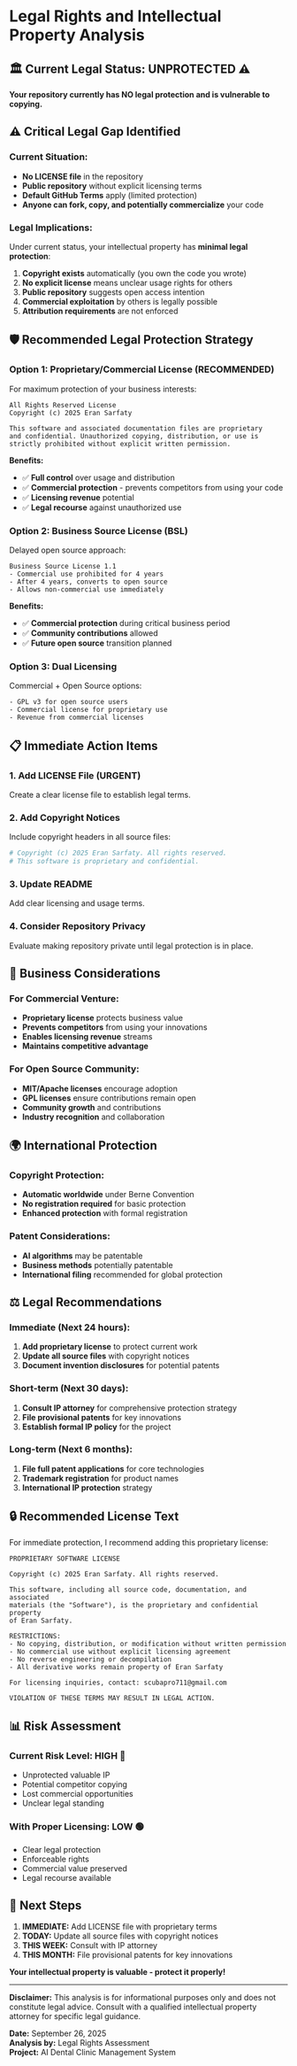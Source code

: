 # Legal Rights and Intellectual Property Analysis

## 🏛️ Current Legal Status: **UNPROTECTED** ⚠️

**Your repository currently has NO legal protection and is vulnerable to copying.**

## ⚠️ **Critical Legal Gap Identified**

### **Current Situation:**
- **No LICENSE file** in the repository
- **Public repository** without explicit licensing terms
- **Default GitHub Terms** apply (limited protection)
- **Anyone can fork, copy, and potentially commercialize** your code

### **Legal Implications:**
Under current status, your intellectual property has **minimal legal protection**:

1. **Copyright exists** automatically (you own the code you wrote)
2. **No explicit license** means unclear usage rights for others
3. **Public repository** suggests open access intention
4. **Commercial exploitation** by others is legally possible
5. **Attribution requirements** are not enforced

## 🛡️ **Recommended Legal Protection Strategy**

### **Option 1: Proprietary/Commercial License (RECOMMENDED)**
For maximum protection of your business interests:

```
All Rights Reserved License
Copyright (c) 2025 Eran Sarfaty

This software and associated documentation files are proprietary 
and confidential. Unauthorized copying, distribution, or use is 
strictly prohibited without explicit written permission.
```

**Benefits:**
- ✅ **Full control** over usage and distribution
- ✅ **Commercial protection** - prevents competitors from using your code
- ✅ **Licensing revenue** potential
- ✅ **Legal recourse** against unauthorized use

### **Option 2: Business Source License (BSL)**
Delayed open source approach:

```
Business Source License 1.1
- Commercial use prohibited for 4 years
- After 4 years, converts to open source
- Allows non-commercial use immediately
```

**Benefits:**
- ✅ **Commercial protection** during critical business period
- ✅ **Community contributions** allowed
- ✅ **Future open source** transition planned

### **Option 3: Dual Licensing**
Commercial + Open Source options:

```
- GPL v3 for open source users
- Commercial license for proprietary use
- Revenue from commercial licenses
```

## 📋 **Immediate Action Items**

### **1. Add LICENSE File (URGENT)**
Create a clear license file to establish legal terms.

### **2. Add Copyright Notices**
Include copyright headers in all source files:
```python
# Copyright (c) 2025 Eran Sarfaty. All rights reserved.
# This software is proprietary and confidential.
```

### **3. Update README**
Add clear licensing and usage terms.

### **4. Consider Repository Privacy**
Evaluate making repository private until legal protection is in place.

## 🏢 **Business Considerations**

### **For Commercial Venture:**
- **Proprietary license** protects business value
- **Prevents competitors** from using your innovations
- **Enables licensing revenue** streams
- **Maintains competitive advantage**

### **For Open Source Community:**
- **MIT/Apache licenses** encourage adoption
- **GPL licenses** ensure contributions remain open
- **Community growth** and contributions
- **Industry recognition** and collaboration

## 🌍 **International Protection**

### **Copyright Protection:**
- **Automatic worldwide** under Berne Convention
- **No registration required** for basic protection
- **Enhanced protection** with formal registration

### **Patent Considerations:**
- **AI algorithms** may be patentable
- **Business methods** potentially patentable
- **International filing** recommended for global protection

## ⚖️ **Legal Recommendations**

### **Immediate (Next 24 hours):**
1. **Add proprietary license** to protect current work
2. **Update all source files** with copyright notices
3. **Document invention disclosures** for potential patents

### **Short-term (Next 30 days):**
1. **Consult IP attorney** for comprehensive protection strategy
2. **File provisional patents** for key innovations
3. **Establish formal IP policy** for the project

### **Long-term (Next 6 months):**
1. **File full patent applications** for core technologies
2. **Trademark registration** for product names
3. **International IP protection** strategy

## 🔒 **Recommended License Text**

For immediate protection, I recommend adding this proprietary license:

```
PROPRIETARY SOFTWARE LICENSE

Copyright (c) 2025 Eran Sarfaty. All rights reserved.

This software, including all source code, documentation, and associated 
materials (the "Software"), is the proprietary and confidential property 
of Eran Sarfaty.

RESTRICTIONS:
- No copying, distribution, or modification without written permission
- No commercial use without explicit licensing agreement
- No reverse engineering or decompilation
- All derivative works remain property of Eran Sarfaty

For licensing inquiries, contact: scubapro711@gmail.com

VIOLATION OF THESE TERMS MAY RESULT IN LEGAL ACTION.
```

## 📊 **Risk Assessment**

### **Current Risk Level: HIGH** 🔴
- Unprotected valuable IP
- Potential competitor copying
- Lost commercial opportunities
- Unclear legal standing

### **With Proper Licensing: LOW** 🟢
- Clear legal protection
- Enforceable rights
- Commercial value preserved
- Legal recourse available

## 🎯 **Next Steps**

1. **IMMEDIATE:** Add LICENSE file with proprietary terms
2. **TODAY:** Update all source files with copyright notices
3. **THIS WEEK:** Consult with IP attorney
4. **THIS MONTH:** File provisional patents for key innovations

**Your intellectual property is valuable - protect it properly!**

---

**Disclaimer:** This analysis is for informational purposes only and does not constitute legal advice. Consult with a qualified intellectual property attorney for specific legal guidance.

**Date:** September 26, 2025  
**Analysis by:** Legal Rights Assessment  
**Project:** AI Dental Clinic Management System
